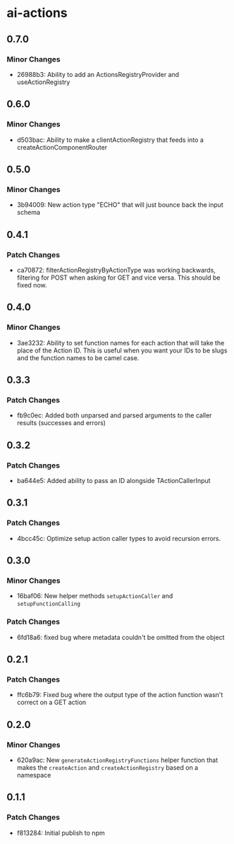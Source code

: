 # ai-actions

## 0.7.0

### Minor Changes

- 26988b3: Ability to add an ActionsRegistryProvider and useActionRegistry

## 0.6.0

### Minor Changes

- d503bac: Ability to make a clientActionRegistry that feeds into a createActionComponentRouter

## 0.5.0

### Minor Changes

- 3b94009: New action type "ECHO" that will just bounce back the input schema

## 0.4.1

### Patch Changes

- ca70872: filterActionRegistryByActionType was working backwards, filtering for POST when asking for GET and vice versa. This should be fixed now.

## 0.4.0

### Minor Changes

- 3ae3232: Ability to set function names for each action that will take the place of the Action ID. This is useful when you want your IDs to be slugs and the function names to be camel case.

## 0.3.3

### Patch Changes

- fb9c0ec: Added both unparsed and parsed arguments to the caller results (successes and errors)

## 0.3.2

### Patch Changes

- ba644e5: Added ability to pass an ID alongside TActionCallerInput

## 0.3.1

### Patch Changes

- 4bcc45c: Optimize setup action caller types to avoid recursion errors.

## 0.3.0

### Minor Changes

- 16baf06: New helper methods `setupActionCaller` and `setupFunctionCalling`

### Patch Changes

- 6fd18a6: fixed bug where metadata couldn't be omitted from the object

## 0.2.1

### Patch Changes

- ffc6b79: Fixed bug where the output type of the action function wasn't correct on a GET action

## 0.2.0

### Minor Changes

- 620a9ac: New `generateActionRegistryFunctions` helper function that makes the `createAction` and `createActionRegistry` based on a namespace

## 0.1.1

### Patch Changes

- f813284: Initial publish to npm
